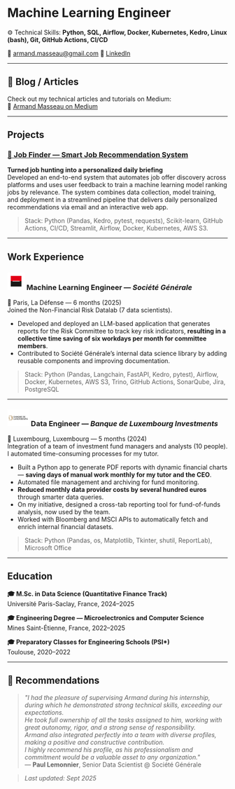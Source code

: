 # Machine Learning Engineer

⚙️ Technical Skills: **Python, SQL, Airflow, Docker, Kubernetes, Kedro, Linux (bash), Git, GitHub Actions, CI/CD**

📧 armand.masseau@gmail.com 
🔗 [LinkedIn](https://www.linkedin.com/in/armand-masseau)  

---

## 📝 Blog / Articles
Check out my technical articles and tutorials on Medium:  
🔗 [Armand Masseau on Medium](https://medium.com/@armand.masseau)

---

## Projects

### [📌 Job Finder — Smart Job Recommendation System](https://github.com/armandmasseaugit/job_finder)

**Turned job hunting into a personalized daily briefing**  
Developed an end-to-end system that automates job offer discovery across platforms and uses user feedback to train a machine learning model ranking jobs by relevance. The system combines data collection, model training, and deployment in a streamlined pipeline that delivers daily personalized recommendations via email and an interactive web app.  
> Stack: Python (Pandas, Kedro, pytest, requests), Scikit-learn, GitHub Actions, CI/CD, Streamlit, Airflow, Docker, Kubernetes, AWS S3.

---

## Work Experience

### <img src="assets/img/sg_logo.png" alt="Société Générale" width="40"/> Machine Learning Engineer — *Société Générale*  
📍 Paris, La Défense — 6 months (2025) \
Joined the Non-Financial Risk Datalab (7 data scientists). 
- Developed and deployed an LLM-based application that generates reports for the Risk Committee to track key risk indicators, **resulting in a collective time saving of six workdays per month for committee members**.
- Contributed to Société Générale’s internal data science library by adding reusable components and improving documentation.
> Stack: Python (Pandas, Langchain, FastAPI, Kedro, pytest), Airflow, Docker, Kubernetes, AWS S3, Trino, GitHub Actions, SonarQube, Jira, PostgreSQL

---

### <img src="assets/img/bli_logo.png" alt="BLI" width="50"/> Data Engineer — *Banque de Luxembourg Investments*  
📍 Luxembourg, Luxembourg — 5 months (2024) \
Integration of a team of investment fund managers and analysts (10 people). I automated time-consuming processes for my tutor.
- Built a Python app to generate PDF reports with dynamic financial charts — **saving days of manual work monthly for my tutor and the CEO**.
- Automated file management and archiving for fund monitoring.
- **Reduced monthly data provider costs by several hundred euros** through smarter data queries.
- On my initiative, designed a cross-tab reporting tool for fund-of-funds analysis, now used by the team.
- Worked with Bloomberg and MSCI APIs to automatically fetch and enrich internal financial datasets.
> Stack: Python (Pandas, os, Matplotlib, Tkinter, shutil, ReportLab), Microsoft Office

---

## Education

**🎓 M.Sc. in Data Science (Quantitative Finance Track)**  
Université Paris-Saclay, France, 2024–2025  

**🎓 Engineering Degree — Microelectronics and Computer Science**  
Mines Saint-Étienne, France, 2022–2025  

**🎓 Preparatory Classes for Engineering Schools (PSI\*)**  
Toulouse, 2020–2022

---

## 💬 Recommendations

> *"I had the pleasure of supervising Armand during his internship, during which he demonstrated strong technical skills, exceeding our expectations.  
> He took full ownership of all the tasks assigned to him, working with great autonomy, rigor, and a strong sense of responsibility.  
> Armand also integrated perfectly into a team with diverse profiles, making a positive and constructive contribution.  
> I highly recommend his profile, as his professionalism and commitment would be a valuable asset to any organization."*  
> — **Paul Lemonnier**, Senior Data Scientist @ Société Générale


> *Last updated: Sept 2025*
